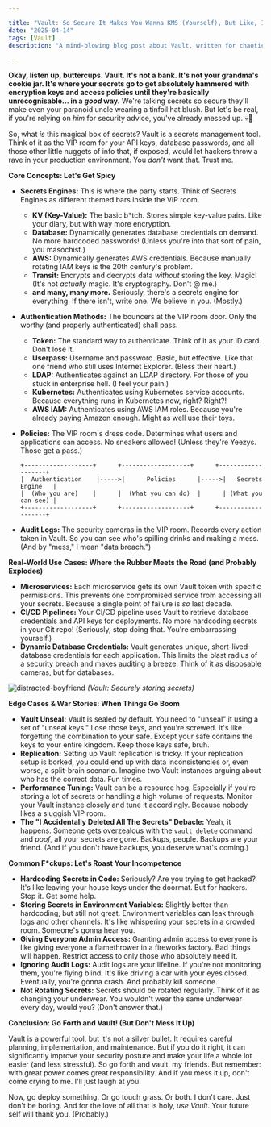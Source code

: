 ```yaml
---

title: "Vault: So Secure It Makes You Wanna KMS (Yourself), But Like, In A Cool Way"
date: "2025-04-14"
tags: [Vault]
description: "A mind-blowing blog post about Vault, written for chaotic Gen Z engineers. Prepare for existential dread, existential joy, and everything in between. Let's get vaulted (in the good way)."

---
```


**Okay, listen up, buttercups. Vault. It's not a bank. It's not your grandma's cookie jar. It's where your secrets go to get absolutely hammered with encryption keys and access policies until they're basically unrecognisable... in a *good* way.** We're talking secrets so secure they'll make even your paranoid uncle wearing a tinfoil hat blush. But let's be real, if you're relying on *him* for security advice, you've already messed up. 💀🙏

So, what *is* this magical box of secrets? Vault is a secrets management tool. Think of it as the VIP room for your API keys, database passwords, and all those other little nuggets of info that, if exposed, would let hackers throw a rave in your production environment. You *don't* want that. Trust me.

**Core Concepts: Let's Get Spicy**

*   **Secrets Engines:** This is where the party starts. Think of Secrets Engines as different themed bars inside the VIP room.
    *   **KV (Key-Value):** The basic b*tch. Stores simple key-value pairs. Like your diary, but with way more encryption.
    *   **Database:** Dynamically generates database credentials on demand. No more hardcoded passwords! (Unless you're into that sort of pain, you masochist.)
    *   **AWS:** Dynamically generates AWS credentials. Because manually rotating IAM keys is the 20th century's problem.
    *   **Transit:** Encrypts and decrypts data *without* storing the key. Magic! (It's not *actually* magic. It's cryptography. Don't @ me.)
    *   **and many, many more.** Seriously, there's a secrets engine for everything. If there isn't, write one. We believe in you. (Mostly.)
*   **Authentication Methods:** The bouncers at the VIP room door. Only the worthy (and properly authenticated) shall pass.
    *   **Token:** The standard way to authenticate. Think of it as your ID card. Don't lose it.
    *   **Userpass:** Username and password. Basic, but effective. Like that one friend who still uses Internet Explorer. (Bless their heart.)
    *   **LDAP:** Authenticates against an LDAP directory. For those of you stuck in enterprise hell. (I feel your pain.)
    *   **Kubernetes:** Authenticates using Kubernetes service accounts. Because everything runs in Kubernetes now, right? Right?!
    *   **AWS IAM:** Authenticates using AWS IAM roles. Because you're already paying Amazon enough. Might as well use their toys.
*   **Policies:** The VIP room's dress code. Determines what users and applications can access. No sneakers allowed! (Unless they're Yeezys. Those get a pass.)

    ```ascii
    +-------------------+      +-------------------+      +-------------------+
    |  Authentication    |----->|      Policies      |----->|   Secrets Engine   |
    |  (Who you are)    |      |  (What you can do)  |      | (What you can see) |
    +-------------------+      +-------------------+      +-------------------+
    ```

*   **Audit Logs:** The security cameras in the VIP room. Records every action taken in Vault. So you can see who's spilling drinks and making a mess. (And by "mess," I mean "data breach.")

**Real-World Use Cases: Where the Rubber Meets the Road (and Probably Explodes)**

*   **Microservices:** Each microservice gets its own Vault token with specific permissions. This prevents one compromised service from accessing all your secrets. Because a single point of failure is *so* last decade.
*   **CI/CD Pipelines:** Your CI/CD pipeline uses Vault to retrieve database credentials and API keys for deployments. No more hardcoding secrets in your Git repo! (Seriously, stop doing that. You're embarrassing yourself.)
*   **Dynamic Database Credentials:** Vault generates unique, short-lived database credentials for each application. This limits the blast radius of a security breach and makes auditing a breeze. Think of it as disposable cameras, but for databases.

![distracted-boyfriend](https://i.imgflip.com/30b1gx.jpg)
*(Vault: Securely storing secrets)*

**Edge Cases & War Stories: When Things Go Boom**

*   **Vault Unseal:** Vault is sealed by default. You need to "unseal" it using a set of "unseal keys." Lose those keys, and you're screwed. It's like forgetting the combination to your safe. Except your safe contains the keys to your entire kingdom. Keep those keys safe, bruh.
*   **Replication:** Setting up Vault replication is tricky. If your replication setup is borked, you could end up with data inconsistencies or, even worse, a split-brain scenario. Imagine two Vault instances arguing about who has the correct data. Fun times.
*   **Performance Tuning:** Vault can be a resource hog. Especially if you're storing a lot of secrets or handling a high volume of requests. Monitor your Vault instance closely and tune it accordingly. Because nobody likes a sluggish VIP room.
*   **The "I Accidentally Deleted All The Secrets" Debacle:** Yeah, it happens. Someone gets overzealous with the `vault delete` command and *poof*, all your secrets are gone. Backups, people. Backups are your friend. (And if you don't have backups, you deserve what's coming.)

**Common F\*ckups: Let's Roast Your Incompetence**

*   **Hardcoding Secrets in Code:** Seriously? Are you trying to get hacked? It's like leaving your house keys under the doormat. But for hackers. Stop it. Get some help.
*   **Storing Secrets in Environment Variables:** Slightly better than hardcoding, but still not great. Environment variables can leak through logs and other channels. It's like whispering your secrets in a crowded room. Someone's gonna hear you.
*   **Giving Everyone Admin Access:** Granting admin access to everyone is like giving everyone a flamethrower in a fireworks factory. Bad things will happen. Restrict access to only those who absolutely need it.
*   **Ignoring Audit Logs:** Audit logs are your lifeline. If you're not monitoring them, you're flying blind. It's like driving a car with your eyes closed. Eventually, you're gonna crash. And probably kill someone.
*   **Not Rotating Secrets:** Secrets should be rotated regularly. Think of it as changing your underwear. You wouldn't wear the same underwear every day, would you? (Don't answer that.)

**Conclusion: Go Forth and Vault! (But Don't Mess It Up)**

Vault is a powerful tool, but it's not a silver bullet. It requires careful planning, implementation, and maintenance. But if you do it right, it can significantly improve your security posture and make your life a whole lot easier (and less stressful). So go forth and vault, my friends. But remember: with great power comes great responsibility. And if you mess it up, don't come crying to me. I'll just laugh at you.

Now, go deploy something. Or go touch grass. Or both. I don't care. Just don't be boring. And for the love of all that is holy, *use Vault*. Your future self will thank you. (Probably.)
